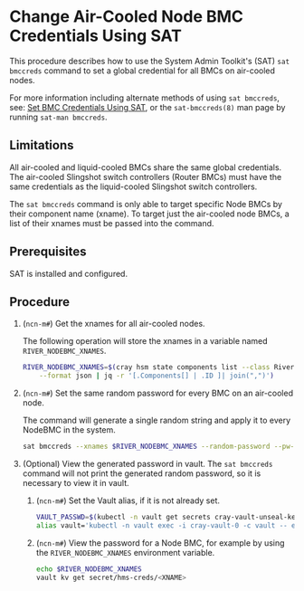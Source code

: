 # Change Air-Cooled Node BMC Credentials Using SAT

This procedure describes how to use the System Admin Toolkit's (SAT) `sat bmccreds`
command to set a global credential for all BMCs on air-cooled nodes.

For more information including alternate methods of using `sat bmccreds`, see: [Set BMC Credentials Using SAT](../../operations/system_configuration_service/Set_BMC_Credentials.md),
or the `sat-bmccreds(8)` man page by running `sat-man bmccreds`.

## Limitations

All air-cooled and liquid-cooled BMCs share the same global credentials. The air-cooled Slingshot switch controllers (Router BMCs) must have the same credentials as the liquid-cooled Slingshot switch controllers.

The `sat bmccreds` command is only able to target specific Node BMCs by their component name (xname). To target just the air-cooled node BMCs, a list of their xnames must be passed into the command.

## Prerequisites

SAT is installed and configured.

## Procedure

1. (`ncn-m#`) Get the xnames for all air-cooled nodes.

    The following operation will store the xnames in a variable named `RIVER_NODEBMC_XNAMES`.

    ```bash
    RIVER_NODEBMC_XNAMES=$(cray hsm state components list --class River --type NodeBMC \
        --format json | jq -r '[.Components[] | .ID ]| join(",")')
    ```

1. (`ncn-m#`) Set the same random password for every BMC on an air-cooled node.

   The command will generate a single random string and apply it to every NodeBMC in the system.

    ```bash
    sat bmccreds --xnames $RIVER_NODEBMC_XNAMES --random-password --pw-domain system
    ```

1. (Optional) View the generated password in vault. The `sat bmccreds` command will not print the generated
   random password, so it is necessary to view it in vault.

    1. (`ncn-m#`) Set the Vault alias, if it is not already set.

        ```bash
        VAULT_PASSWD=$(kubectl -n vault get secrets cray-vault-unseal-keys -o json | jq -r '.data["vault-root"]' |  base64 -d)
        alias vault='kubectl -n vault exec -i cray-vault-0 -c vault -- env VAULT_TOKEN="$VAULT_PASSWD" VAULT_ADDR=http://127.0.0.1:8200 VAULT_FORMAT=json vault'
        ```

    1. (`ncn-m#`) View the password for a Node BMC, for example by using the `RIVER_NODEBMC_XNAMES` environment
       variable.

        ```bash
        echo $RIVER_NODEBMC_XNAMES
        vault kv get secret/hms-creds/<XNAME>
        ```
